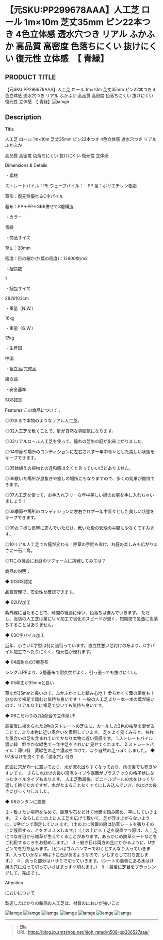 # 【元SKU:PP299678AAA】人工芝 ロール 1m×10m 芝丈35mm ピン22本つき 4色立体感 透水穴つき リアル ふかふか 高品質 高密度 色落ちにくい 抜けにくい 復元性 立体感　【 青緑】


## PRODUCT TITLE 

【元SKU:PP299678AAA】人工芝 ロール 1m×10m 芝丈35mm ピン22本つき 4色立体感 透水穴つき リアル ふかふか 高品質 高密度 色落ちにくい 抜けにくい 復元性 立体感　【 青緑】![iamge](https://b2bfiles1.gigab2b.cn/image/wkseller/304/人工芝/20200816_d5d7083df514bd3b90217df7bd6b0de4.jpg)

## Description

Title

人工芝 ロール 1m×10m 芝丈35mm ピン22本つき 4色立体感 透水穴つき リアル ふかふか

高品質 高密度 色落ちにくい 抜けにくい 復元性 立体感

Dimensions &amp; Details



・素材

ストレートパイル：PE
ウェーブパイル：　PP
葉：ポリエチレン樹脂

草形：復元性優れるC字パイル

基布：PP＋PP＋SBR併せて3層構造

・カラー

青緑

・商品サイズ

草丈：20mm

密度：目の細かさ(葉の密度)：12600束/m2

・梱包数

1

・梱包サイズ

28*28*103cm

・重量（N.W.）

16kg

・重量（G.W.）

17kg

・生産国

中国

・組立品/完成品

組立品

・安全基準

SGS認定











Features
この商品について：

◎01まるで本物のようなリアル人工芝。

◎02人工芝を敷くことで、庭が自然な雰囲気になります。

◎03リアルロール人工芝を使って、憧れの芝生の庭が出来上がりました。

◎04季節や場所のコンディションに左右されず一年中青々とした美しい状態をキープできます。

◎05鉢植えの植物との違和感は全くと言っていいほどありません。

◎06敷いた場所が息抜きや癒しの場所にもなりますので、多くの効果が期待できます。

◎07人工芝を使って、お手入れフリーな年中美しい緑のお庭を手に入れちゃいましょう！

◎08季節や場所のコンディションに左右されず一年中青々とした美しい状態をキープできます。

◎09お子様も気軽に遊んでいただけ、敷いた後の管理の手間も少なくてすみます。

◎10リアル人工芝でお庭が変わる！除草の手間も省け、お庭の楽しみも広がりまさに一石二鳥。

◎11この機会にお庭のリフォームに挑戦してみては？



商品の説明：

◆ 01SGS認定

品質管理で、安全性を確認できます。

◆ 02UV加工

紫外線に当たることで、時間の経過に伴い、色落ちは進んでいきます。
ただし、当店の人工芝は葉にＵＶ加工で劣化のスピードが遅く、短期間で急激に色落ちすることはありません。

◆ 03C字パイル加工

近年、小さいC字型は特に流行っています。直立性悪い芯付けの糸より、C字パイル加工でへたりにくく、復元性が優れます。

◆ 04高耐久の3層基布

シングルPPより、3層基布で耐久性がよく、引っ張っても抜けにくい。

◆ 05草丈が35mmと長い

草丈が35mmと長いので、ふかふかとした踏み心地！
柔らかくて葉の密度も十分なので裸足で踏むと気持ち良いです！
一般の人工芝より一本一本の葉が細いので、リアルな上に裸足で歩いても気持ち良いです。

◆ 06こだわりの2色配合で立体感UP

高密度に植えられた2色のストレートの芝生に、カールした2色の枯草を混ぜることで、より本物に近い風合いを表現しています。
芝をよく見てみると、枯れた風合いの芝も含まれていてかなり本物に近い質感です。
1.ストレートパイル：濃い緑　鮮やかな緑色で一年中芝をきれいに見せてくれます。
2.ストレートパイル：薄い緑　黄緑色の芝で濃淡をつけて、より自然の芝っぽくしました。
◆ 07水はけを良くする「透水穴」付き

底面に穴が均一に空いており、水が流れ出やすくなっており、雨の後でも乾きやすいです。
さらに水はけの良い短毛タイプや底面がプラスチックの格子状になったタイルタイプもあります。
人工芝敷設後、ビニールプールの水をひっくり返して捨てたのですが、水がたまることなくすぐにしみ込んでいき、水はけの良さにびっくりしました。

◆ 08カンタンに設置

１・敷きたい場所を決めて、雑草や石をどけて地面を踏み固め、平にしていきます。
２・ならした土の上に人工芝を広げて敷いて、芝が浮き上がらないように、U字ピンで固定していきます。（土の上に設置の際は防草シートを張りその上に設置することをオススメします。）（土の上に人工芝を設置すり際は、人工芝につなぎ目から雑草が生えてくることがあります。あらかじめ防草シートなどをご利用するころをお勧めします。）
３・継ぎ目は両方の芝にかかるように、U字ピンでを打ち込みます。（ピンはゴムハンマーで叩くとすんなり入っていきます。入っていかない時は下に石があるようなので、少しずらして打ち直します。）
４．余った部分はハサミで切っていきます。（シートの裏側にある水はけ用の穴に沿って切っていけばまっすぐ切れます。）
５・最後に芝目をブラッシングして、完成です。



Attention

においについて

製造したばかりの新品の人工芝は、材質のにおいが強いこと









![iamge](https://b2bfiles1.gigab2b.cn/image/wkseller/304/人工芝/20200816_e5d5d648a178f5b542ea140e891cabab.JPG)
![iamge](https://b2bfiles1.gigab2b.cn/image/wkseller/304/人工芝/20200816_d63bdac4ff3a6e8fdb940f73aa375458.jpg)
![iamge](https://b2bfiles1.gigab2b.cn/image/wkseller/304/人工芝/20200816_3ca47f79cc2b60b30e8ce77ab513c594.jpg)
![iamge](https://b2bfiles1.gigab2b.cn/image/wkseller/304/人工芝/20200816_a3ce1239ff542d4e9545d5352db3a58d.JPG)
![iamge](https://b2bfiles1.gigab2b.cn/image/wkseller/304/人工芝/20200816_55dbe3a98177ed99437084b7dde9790f.jpg)
![iamge](https://b2bfiles1.gigab2b.cn/image/wkseller/304/人工芝/20200816_3637ce4cdadff6598183b44d79e4d019.jpg)
![iamge](https://b2bfiles1.gigab2b.cn/image/wkseller/304/人工芝/20200816_5090ff038bc63b5ae0f45ff83b16e557.JPG)


---

> : [Ella](https://blog.jp.amzshop.net/)  
> URL: https://blog.jp.amzshop.net/high_rated/n508-pp306527aaa/  

